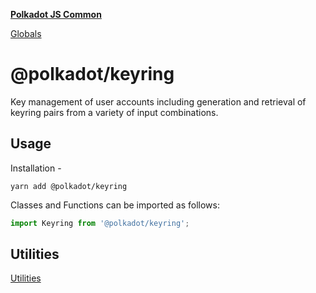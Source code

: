 **[Polkadot JS Common](README.md)**

[Globals](globals.md)

# @polkadot/keyring

Key management of user accounts including generation and retrieval of keyring pairs from a variety of input combinations.

## Usage

Installation -

```
yarn add @polkadot/keyring
```

Classes and Functions can be imported as follows:

```js
import Keyring from '@polkadot/keyring';
```

## Utilities

[Utilities](SUMMARY.md)